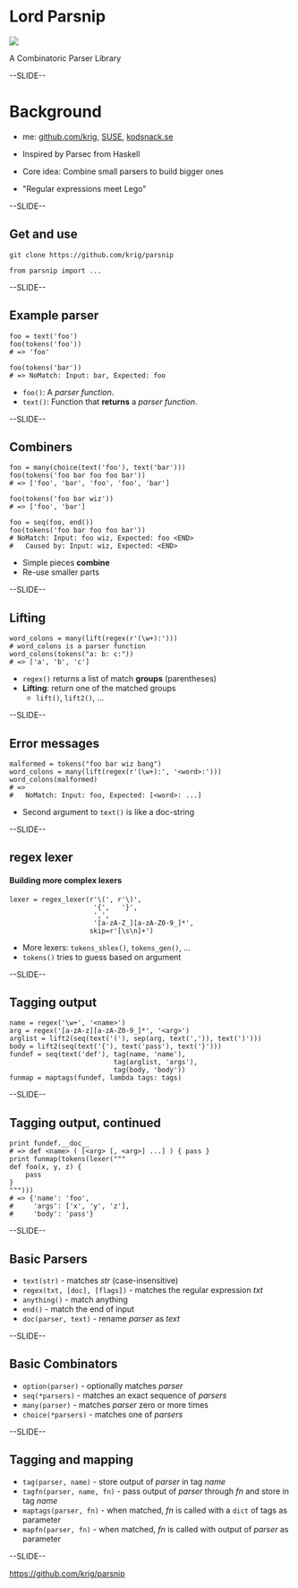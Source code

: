 <!------------------------------------------------------------>
<!-- Topic: xxx -->

# Lord Parsnip

<img src="images/lordparsnip.png" style="border:0px;">

A Combinatoric Parser Library

--SLIDE--

# Background

* me: [github.com/krig][k], [SUSE][s], [kodsnack.se][ks]

* Inspired by Parsec from Haskell

* Core idea: Combine small parsers to build bigger ones

* "Regular expressions meet Lego"

[k]: https://github.com/krig
[s]: https://www.suse.com/
[ks]: http://kodsnack.se

--SLIDE--
## Get and use

```
git clone https://github.com/krig/parsnip

from parsnip import ...
```

--SLIDE--
## Example parser

```
foo = text('foo')
foo(tokens('foo'))
# => 'foo'

foo(tokens('bar'))
# => NoMatch: Input: bar, Expected: foo
```

* `foo()`: A *parser function*.
* `text()`: Function that **returns** a *parser function*.

--SLIDE--
## Combiners

```
foo = many(choice(text('foo'), text('bar')))
foo(tokens('foo bar foo foo bar'))
# => ['foo', 'bar', 'foo', 'foo', 'bar']

foo(tokens('foo bar wiz'))
# => ['foo', 'bar']

foo = seq(foo, end())
foo(tokens('foo bar foo foo bar'))
# NoMatch: Input: foo wiz, Expected: foo <END>
#	Caused by: Input: wiz, Expected: <END>
```

* Simple pieces **combine**
* Re-use smaller parts

--SLIDE--
## Lifting

```
word_colons = many(lift(regex(r'(\w+):')))
# word_colons is a parser function
word_colons(tokens("a: b: c:"))
# => ['a', 'b', 'c']
```

* `regex()` returns a list of match **groups** (parentheses)
* **Lifting**: return one of the matched groups
  * `lift()`, `lift2()`, ...

--SLIDE--
## Error messages
```
malformed = tokens("foo bar wiz bang")
word_colons = many(lift(regex(r'(\w+):', '<word>:')))
word_colons(malformed)
# =>
#   NoMatch: Input: foo, Expected: [<word>: ...]
```

* Second argument to `text()` is like a doc-string

--SLIDE--
## regex lexer

#### Building more complex lexers

```
lexer = regex_lexer(r'\(', r'\)',
                     '{',   '}',
                     ',',
                     '[a-zA-Z_][a-zA-Z0-9_]*',
                    skip=r'[\s\n]+')
```

* More lexers: `tokens_shlex()`, `tokens_gen()`, ...
* `tokens()` tries to guess based on argument

--SLIDE--
## Tagging output

```
name = regex('\w+', '<name>')
arg = regex('[a-zA-z][a-zA-Z0-9_]*', '<arg>')
arglist = lift2(seq(text('('), sep(arg, text(',')), text(')')))
body = lift2(seq(text('{'), text('pass'), text('}')))
fundef = seq(text('def'), tag(name, 'name'),
                          tag(arglist, 'args'),
                          tag(body, 'body'))
funmap = maptags(fundef, lambda tags: tags)
```

--SLIDE--
## Tagging output, continued

```
print fundef.__doc__
# => def <name> ( [<arg> [, <arg>] ...] ) { pass }
print funmap(tokens(lexer("""
def foo(x, y, z) {
    pass
}
""")))
# => {'name': 'foo',
#     'args': ['x', 'y', 'z'],
#     'body': 'pass'}
```

--SLIDE--
## Basic Parsers

* `text(str)` - matches _str_ (case-insensitive)
* `regex(txt, [doc], [flags])` - matches the regular expression _txt_
* `anything()` - match anything
* `end()` - match the end of input
* `doc(parser, text)` - rename _parser_ as _text_

--SLIDE--
## Basic Combinators

* `option(parser)` - optionally matches _parser_
* `seq(*parsers)` - matches an exact sequence of _parsers_
* `many(parser)` - matches _parser_ zero or more times
* `choice(*parsers)` - matches one of _parsers_

--SLIDE--
## Tagging and mapping

* `tag(parser, name)` - store output of _parser_ in tag _name_
* `tagfn(parser, name, fn)` - pass output of _parser_ through _fn_ and store in tag _name_
* `maptags(parser, fn)` - when matched, _fn_ is called with a `dict` of tags as parameter
* `mapfn(parser, fn)` - when matched, _fn_ is called with output of _parser_ as parameter

--SLIDE--

https://github.com/krig/parsnip
